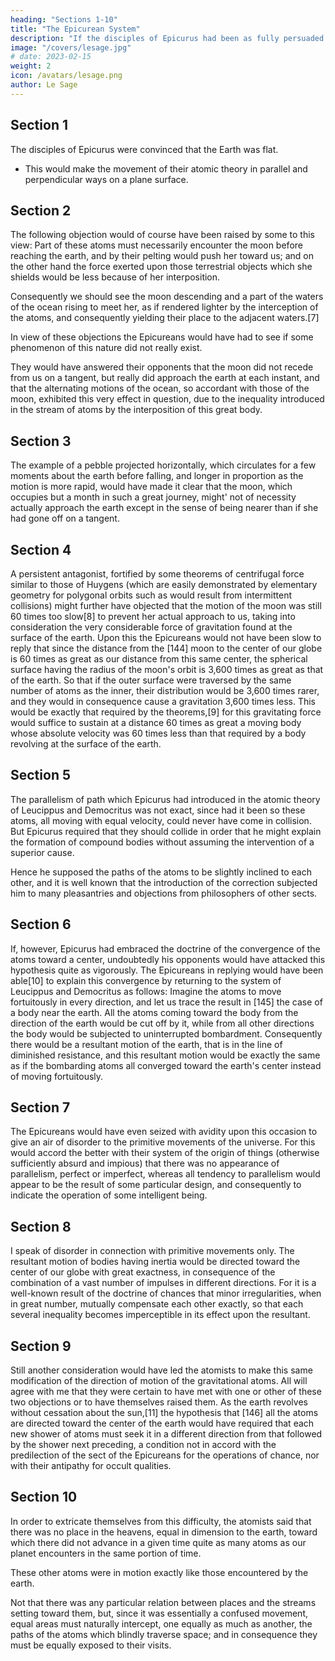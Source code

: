 ```yaml
---
heading: "Sections 1-10"
title: "The Epicurean System"
description: "If the disciples of Epicurus had been as fully persuaded of the sphericity of the earth [4] as they were of its flatness"
image: "/covers/lesage.jpg"
# date: 2023-02-15
weight: 2
icon: /avatars/lesage.png
author: Le Sage
---
```



## Section 1

The disciples of Epicurus were convinced that the Earth was flat. 
- This would make the movement of their atomic theory in parallel and perpendicular ways on a plane surface. 

<!-- had been as fully persuaded of the sphericity of the earth [4] as they were of its flatness,[5] then instead of conceiving their atoms to move in nearly parallel paths, as was suited to a directive force perpendicular to a plane surface, they would undoubtedly have attributed to them motion normal to the surface of a sphere, and consequently directed at all points toward its center.[6] An example of such a condition as I have in mind would be furnished if it hailed simultaneously in all the countries of the earth.[143] -->

## Section 2

The following objection would of course have been raised by some to this view: Part of these atoms must necessarily encounter the moon before reaching the earth, and by their pelting would push her toward us; and on the other hand the force exerted upon those terrestrial objects which she shields would be less because of her interposition. 

Consequently we should see the moon descending and a part of the waters of the ocean rising to meet her, as if rendered lighter by the interception of the atoms, and consequently yielding their place to the adjacent waters.[7] 

In view of these objections the Epicureans would have had to see if some phenomenon of this nature did not really exist. 

They would have answered their opponents that the moon did not recede from us on a tangent, but really did approach the earth at each instant, and that the alternating motions of the ocean, so accordant with those of the moon, exhibited this very effect in question, due to the inequality introduced in the stream of atoms by the interposition of this great body.


## Section 3

The example of a pebble projected horizontally, which circulates for a few moments about the earth before falling, and longer in proportion as the motion is more rapid, would have made it clear that the moon, which occupies but a month in such a great journey, might' not of necessity actually approach the earth except in the sense of being nearer than if she had gone off on a tangent.


## Section 4

A persistent antagonist, fortified by some theorems of centrifugal force similar to those of Huygens (which are easily demonstrated by elementary geometry for polygonal orbits such as would result from intermittent collisions) might further have objected that the motion of the moon was still 60 times too slow[8] to prevent her actual approach to us, taking into consideration the very considerable force of gravitation found at the surface of the earth. Upon this the Epicureans would not have been slow to reply that since the distance from the [144] moon to the center of our globe is 60 times as great as our distance from this same center, the spherical surface having the radius of the moon's orbit is 3,600 times as great as that of the earth. So that if the outer surface were traversed by the same number of atoms as the inner, their distribution would be 3,600 times rarer, and they would in consequence cause a gravitation 3,600 times less. This would be exactly that required by the theorems,[9] for this gravitating force would suffice to sustain at a distance 60 times as great a moving body whose absolute velocity was  60  times less than that required by a body revolving at the surface of the earth.


## Section 5

The parallelism of path which Epicurus had introduced in the atomic theory of Leucippus and Democritus was not exact, since had it been so these atoms, all moving with equal velocity, could never have come in collision. But Epicurus required that they should collide in order that he might explain the formation of compound bodies without assuming the intervention of a superior cause. 

Hence he supposed the paths of the atoms to be slightly inclined to each other, and it is well known that the introduction of the correction subjected him to many pleasantries and objections from philosophers of other sects.


## Section 6

If, however, Epicurus had embraced the doctrine of the convergence of the atoms toward a center, undoubtedly his opponents would have attacked this hypothesis quite as vigorously. The Epicureans in replying would have been able[10] to explain this convergence by returning to the system of Leucippus and Democritus as follows: Imagine the atoms to move fortuitously in every direction, and let us trace the result in [145] the case of a body near the earth. All the atoms coming toward the body from the direction of the earth would be cut off by it, while from all other directions the body would be subjected to uninterrupted bombardment. Consequently there would be a resultant motion of the earth, that is in the line of diminished resistance, and this resultant motion would be exactly the same as if the bombarding atoms all converged toward the earth's center instead of moving fortuitously.


## Section 7

The Epicureans would have even seized with avidity upon this occasion to give an air of disorder to the primitive movements of the universe. For this would accord the better with their system of the origin of things (otherwise sufficiently absurd and impious) that there was no appearance of parallelism, perfect or imperfect, whereas all tendency to parallelism would appear to be the result of some particular design, and consequently to indicate the operation of some intelligent being.


## Section 8

I speak of disorder in connection with primitive movements only. The resultant motion of bodies having inertia would be directed toward the center of our globe with great exactness, in consequence of the combination of a vast number of impulses in different directions. For it is a well-known result of the doctrine of chances that minor irregularities, when in great number, mutually compensate each other exactly, so that each several inequality becomes imperceptible in its effect upon the resultant.


## Section 9

Still another consideration would have led the atomists to make this same modification of the direction of motion of the gravitational atoms. All will agree with me that they were certain to have met with one or other of these two objections or to have themselves raised them. As the earth revolves without cessation about the sun,[11] the hypothesis that [146] all the atoms are directed toward the center of the earth would have required that each new shower of atoms must seek it in a different direction from that followed by the shower next preceding, a condition not in accord with the predilection of the sect of the Epicureans for the operations of chance, nor with their antipathy for occult qualities.


## Section 10

In order to extricate themselves from this difficulty, the atomists said that there was no place in the heavens, equal in dimension to the earth, toward which there did not advance in a given time quite as many atoms as our planet encounters in the same portion of time. 

These other atoms were in motion exactly like those encountered by the earth. 

Not that there was any particular relation between places and the streams setting toward them, but, since it was essentially a confused movement, equal areas must naturally intercept, one equally as much as another, the paths of the atoms which blindly traverse space; and in consequence they must be equally exposed to their visits.
